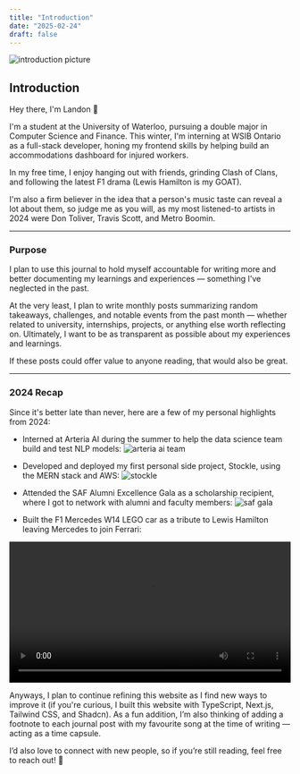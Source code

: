 ```yaml
---
title: "Introduction"
date: "2025-02-24"
draft: false
---
```


![introduction picture](/introduction/toronto-pic.jpg)

## Introduction

Hey there, I'm Landon 👋 

I'm a student at the University of Waterloo, pursuing a double major in Computer Science and Finance. This winter, I'm interning at WSIB Ontario as a full-stack developer, honing my frontend skills by helping build an accommodations dashboard for injured workers.

In my free time, I enjoy hanging out with friends, grinding Clash of Clans, and following the latest F1 drama (Lewis Hamilton is my GOAT).

I'm also a firm believer in the idea that a person's music taste can reveal a lot about them, so judge me as you will, as my most listened-to artists in 2024 were Don Toliver, Travis Scott, and Metro Boomin.

<VerticalImage src="/introduction/apple-replay-2024.png" alt="toronto picture" />

---
 
### Purpose

I plan to use this journal to hold myself accountable for writing more and better documenting my learnings and experiences — something I’ve neglected in the past.

At the very least, I plan to write monthly posts summarizing random takeaways, challenges, and notable events from the past month — whether related to university, internships, projects, or anything else worth reflecting on. Ultimately, I want to be as transparent as possible about my experiences and learnings.

If these posts could offer value to anyone reading, that would also be great.

---

### 2024 Recap

Since it's better late than never, here are a few of my personal highlights from 2024:

- Interned at Arteria AI during the summer to help the data science team build and test NLP models:
![arteria ai team](/introduction/arteria-team.png)

- Developed and deployed my first personal side project, Stockle, using the MERN stack and AWS:
![stockle](/introduction/stockle-project.png)

- Attended the SAF Alumni Excellence Gala as a scholarship recipient, where I got to network with alumni and faculty members:
![saf gala](/introduction/saf-gala.avif)


- Built the F1 Mercedes W14 LEGO car as a tribute to Lewis Hamilton leaving Mercedes to join Ferrari:
<video controls width="100%">
  <source src="/introduction/lego-f1-build.mp4" type="video/mp4">
</video>

Anyways, I plan to continue refining this website as I find new ways to improve it (if you're curious, I built this website with TypeScript, Next.js, Tailwind CSS, and Shadcn). As a fun addition, I’m also thinking of adding a footnote to each journal post with my favourite song at the time of writing — acting as a time capsule.

I’d also love to connect with new people, so if you’re still reading, feel free to reach out! 🙂

<Callout song="LV Bag - Don Toliver & j-hope (feat. Pharrell Williams)"/>

